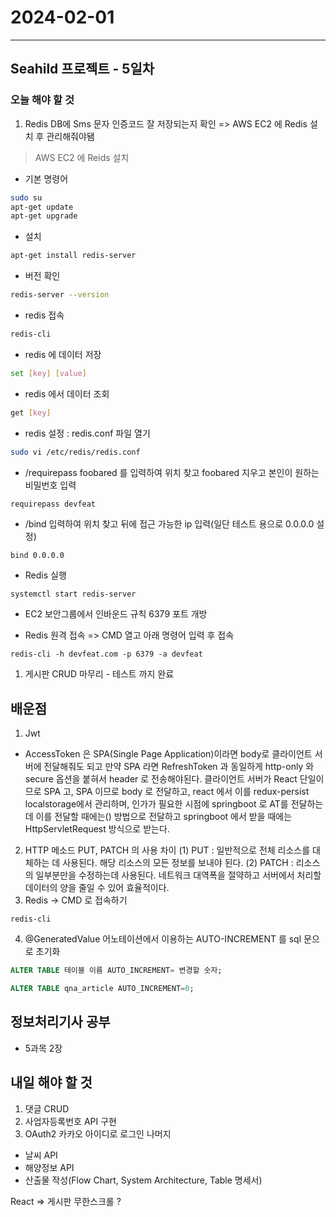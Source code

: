 # 2024-02-01

---

## Seahild 프로젝트 - 5일차

### 오늘 해야 할 것

1. Redis DB에 Sms 문자 인증코드 잘 저장되는지 확인
   => AWS EC2 에 Redis 설치 후 관리해줘야됌

> AWS EC2 에 Reids 설치

- 기본 명령어

```bash
sudo su
apt-get update
apt-get upgrade
```

- 설치

```bash
apt-get install redis-server
```

- 버전 확인

```bash
redis-server --version
```

- redis 접속

```bash
redis-cli
```

- redis 에 데이터 저장

```bash
set [key] [value]
```

- redis 에서 데이터 조회

```bash
get [key]
```

- redis 설정 : redis.conf 파일 열기

```bash
sudo vi /etc/redis/redis.conf
```

- /requirepass foobared 를 입력하여 위치 찾고 foobared 지우고 본인이 원하는 비밀번호 입력

```vim
requirepass devfeat
```

- /bind 입력하여 위치 찾고 뒤에 접근 가능한 ip 입력(일단 테스트 용으로 0.0.0.0 설정)

```vim
bind 0.0.0.0
```

- Redis 실행

```bash
systemctl start redis-server
```

- EC2 보안그룹에서 인바운드 규칙 6379 포트 개방

- Redis 원격 접속 => CMD 열고 아래 명령어 입력 후 접속

```shell
redis-cli -h devfeat.com -p 6379 -a devfeat
```

1. 게시판 CRUD 마무리 - 테스트 까지 완료

## 배운점

1. Jwt

- AccessToken 은 SPA(Single Page Application)이라면 body로 클라이언트 서버에 전달해줘도 되고 만약 SPA 라면 RefreshToken 과 동일하게 http-only 와 secure 옵션을 붙혀서 header 로 전송해야된다.
  클라이언트 서버가 React 단일이므로 SPA 고, SPA 이므로 body 로 전달하고, react 에서 이를 redux-persist localstorage에서 관리하며, 인가가 필요한 시점에 springboot 로 AT를 전달하는데 이를 전달할 때에는() 방법으로 전달하고 springboot 에서 받을 때에는 HttpServletRequest 방식으로 받는다.

2. HTTP 메소드 PUT, PATCH 의 사용 차이
   (1) PUT : 일반적으로 전체 리소스를 대체하는 데 사용된다. 해당 리소스의 모든 정보를 보내야 된다.
   (2) PATCH : 리소스의 일부분만을 수정하는데 사용된다. 네트워크 대역폭을 절약하고 서버에서 처리할 데이터의 양을 줄일 수 있어 효율적이다.
3. Redis -> CMD 로 접속하기

```shell
redis-cli
```

4. @GeneratedValue 어노테이션에서 이용하는 AUTO-INCREMENT 를 sql 문으로 초기화

```sql
ALTER TABLE 테이블 이름 AUTO_INCREMENT= 변경할 숫자;
```

```sql
ALTER TABLE qna_article AUTO_INCREMENT=0;
```

## 정보처리기사 공부

- 5과목 2장

## 내일 해야 할 것

1. 댓글 CRUD
2. 사업자등록번호 API 구현
3. OAuth2 카카오 아이디로 로그인
   나머지

- 날씨 API
- 해양정보 API
- 산출물 작성(Flow Chart, System Architecture, Table 명세서)

React => 게시판 무한스크롤 ?
